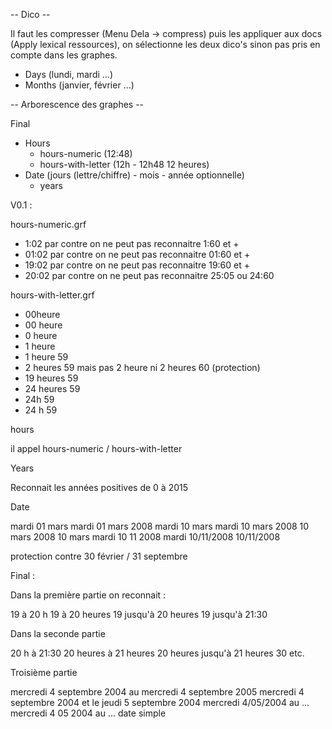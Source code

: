 -- Dico --

Il faut les compresser (Menu Dela -> compress)
puis les appliquer aux docs (Apply lexical ressources), on sélectionne les deux dico's sinon pas pris en compte dans les graphes.

- Days (lundi, mardi ...)
- Months (janvier, février ...)

-- Arborescence des graphes --

Final

- Hours
	- hours-numeric (12:48)
	- hours-with-letter (12h - 12h48 12 heures)
- Date (jours (lettre/chiffre) - mois - année optionnelle)
	- years 
        

V0.1 :

hours-numeric.grf

- 1:02  par contre on ne peut pas reconnaitre 1:60 et +
- 01:02 par contre on ne peut pas reconnaitre 01:60 et +
- 19:02 par contre on ne peut pas reconnaitre 19:60 et +
- 20:02 par contre on ne peut pas reconnaitre 25:05 ou 24:60

hours-with-letter.grf

- 00heure
- 00 heure
- 0 heure
- 1 heure
- 1 heure 59
- 2 heures 59 mais pas 2 heure ni 2 heures 60 (protection)
- 19 heures 59
- 24 heures 59
- 24h 59
- 24 h 59

hours

il appel hours-numeric / hours-with-letter

Years 

Reconnait les années positives de 0 à 2015

Date

mardi 01 mars
mardi 01 mars 2008
mardi 10 mars
mardi 10 mars 2008
10 mars 2008
10 mars
mardi 10 11 2008
mardi 10/11/2008
10/11/2008

protection contre 30 février / 31 septembre

Final :

Dans la première partie on reconnait :

19 à 20 h
19 à 20 heures
19 jusqu'à 20 heures
19 jusqu'à 21:30

Dans la seconde partie 

20 h à 21:30
20 heures à 21 heures
20 heures jusqu'à 21 heures 30
etc.

Troisième partie 

mercredi 4 septembre 2004 au mercredi 4 septembre 2005
mercredi 4 septembre 2004 et le jeudi 5 septembre 2004
mercredi 4/05/2004 au ...
mercredi 4 05 2004 au ...
date simple
